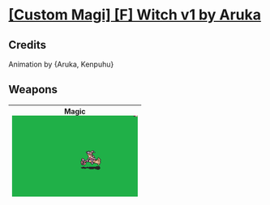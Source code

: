 # [\[Custom Magi\] \[F\] Witch v1 by Aruka](./)
## Credits

Animation by {Aruka, Kenpuhu}

## Weapons

| <b>Magic</b><br/><img alt="Magic animation" src="./6.%20Magic/Magic.gif"/> |
| :---: |
